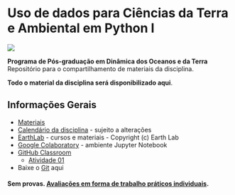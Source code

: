 # Uso de dados para Ciências da Terra e Ambiental em Python I

![](https://ppgdot.sipos.com.br/interface/images/logo-programa-colorido.png)

[//]: <img src="https://ppgdot.sipos.com.br/interface/images/logo-programa-colorido.png" alt="drawing" width="200";"/>
**Programa de Pós-graduação em Dinâmica dos Oceanos e da Terra**  
Repositório para o compartilhamento de materiais da disciplina.

**Todo o material da disciplina será disponibilizado aqui**.

## Informações Gerais

* [Materiais]()
* [Calendário da disciplina]() - sujeito a alterações 
* [EarthLab](https://www.earthdatascience.org/) - cursos e materiais - Copyright (c) Earth Lab
* [Google Colaboratory](https://colab.research.google.com/) - ambiente Jupyter Notebook
* [GitHub Classroom]()
  * [Atividade 01]()
* Baixe o [Git](https://git-scm.com/downloads) aqui

#### **Sem provas**. <ins>Avaliações em forma de trabalho práticos individuais</ins>.
